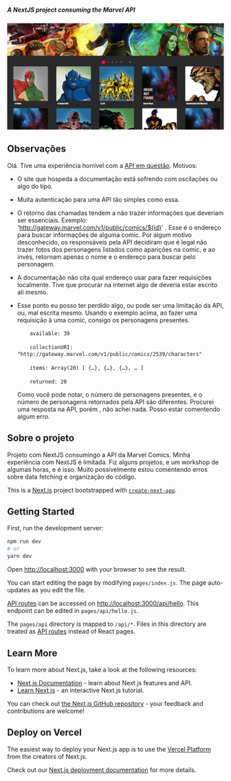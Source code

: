 ##### A NextJS project consuming the Marvel API
<img src="./assets/appbanner.png"></img>


## Observações
Olá. Tive uma experiência horrível com a [API em questão](https://developer.marvel.com/).
Motivos: 
- O site que hospeda a documentação está sofrendo com oscilações ou algo do tipo.
- Muita autenticação para uma API tão simples como essa.
- O retorno das chamadas tendem a não trazer informações que deveriam ser essenciais. Exemplo:
    'http://gateway.marvel.com/v1/public/comics/${id}' . Esse é o endereço para buscar informações de alguma comic. Por algum motivo desconhecido,
    os responsáveis pela API decidiram que é legal não trazer fotos dos personagens listados como aparições na comic, e ao invés, retornam apenas o nome e
    o endereço para buscar pelo personagem.

- A documentação não cita qual endereço usar para fazer requisições localmente. Tive que procurar na internet algo de deveria estar escrito ali mesmo.
- Esse ponto eu posso ter perdido algo, ou pode ser uma limitação da API, ou, mal escrita mesmo. Usando o exemplo acima, ao fazer uma requisição à uma comic,
    consigo os personagens presentes. 
    ````
        available: 39
        ​​
        collectionURI: "http://gateway.marvel.com/v1/public/comics/2539/characters"
        ​​
        items: Array(20) [ {…}, {…}, {…}, … ]
        ​​
        returned: 20
    ````
    Como você pode notar, o número de personagens presentes, e o número de personagens retornados pela API são diferentes.
    Procurei uma resposta na API, porém , não achei nada. Posso estar comentendo algum erro.


## Sobre o projeto
Projeto com NextJS consumingo a API da Marvel Comics.
Minha experiência com NextJS é limitada. Fiz alguns projetos, e um workshop de algumas horas, e é isso.
Muito possívelmente estou comentendo erros sobre data fetching e organização do código.



This is a [Next.js](https://nextjs.org/) project bootstrapped with [`create-next-app`](https://github.com/vercel/next.js/tree/canary/packages/create-next-app).

## Getting Started

First, run the development server:

```bash
npm run dev
# or
yarn dev
```

Open [http://localhost:3000](http://localhost:3000) with your browser to see the result.

You can start editing the page by modifying `pages/index.js`. The page auto-updates as you edit the file.

[API routes](https://nextjs.org/docs/api-routes/introduction) can be accessed on [http://localhost:3000/api/hello](http://localhost:3000/api/hello). This endpoint can be edited in `pages/api/hello.js`.

The `pages/api` directory is mapped to `/api/*`. Files in this directory are treated as [API routes](https://nextjs.org/docs/api-routes/introduction) instead of React pages.

## Learn More

To learn more about Next.js, take a look at the following resources:

- [Next.js Documentation](https://nextjs.org/docs) - learn about Next.js features and API.
- [Learn Next.js](https://nextjs.org/learn) - an interactive Next.js tutorial.

You can check out [the Next.js GitHub repository](https://github.com/vercel/next.js/) - your feedback and contributions are welcome!

## Deploy on Vercel

The easiest way to deploy your Next.js app is to use the [Vercel Platform](https://vercel.com/new?utm_medium=default-template&filter=next.js&utm_source=create-next-app&utm_campaign=create-next-app-readme) from the creators of Next.js.

Check out our [Next.js deployment documentation](https://nextjs.org/docs/deployment) for more details.


